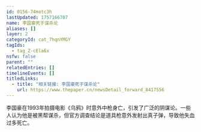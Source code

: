```yaml
---
id: 0156-74motc3h
lastUpdated: 1757166787
name: 李国豪死于谋杀论
aliases: []
layer: 2
categoryId: cat_7hqnYMGY
tagIds:
  - tag_Z-cEla6x
nsfw: false
parent: ""
relatedEntries: []
timelineEvents: []
titledLinks:
  - title: "相关链接: 李国豪死于谋杀论"
    url: https://www.thepaper.cn/newsDetail_forward_8417556
---
```


李国豪在1993年拍摄电影《乌鸦》时意外中枪身亡，引发了广泛的阴谋论。一些人认为他是被黑帮谋杀，但官方调查结论是道具枪意外发射出真子弹，导致他失血过多死亡。
